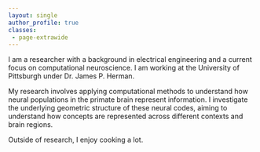 ```yaml
---
layout: single
author_profile: true
classes: 
 - page-extrawide
---
```


I am a researcher with a background in electrical engineering and a current focus on computational neuroscience. I am working at the University of Pittsburgh under Dr. James P. Herman.

My research involves applying computational methods to understand how neural populations in the primate brain represent information. I investigate the underlying geometric structure of these neural codes, aiming to understand how concepts are represented across different contexts and brain regions.

Outside of research, I enjoy cooking a lot.
